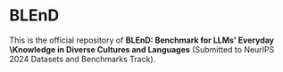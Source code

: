 # BLEnD

This is the official repository of **BLEnD: Benchmark for LLMs' Everyday \\Knowledge in Diverse Cultures and Languages** (Submitted to NeurIPS 2024 Datasets and Benchmarks Track).

